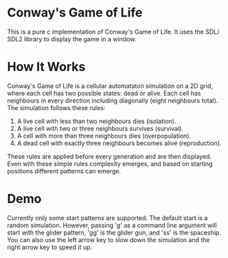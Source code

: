# Conway's Game of Life
This is a pure c implementation of Conway's Game of Life. It uses the SDL/ SDL2 library to display the game in a window.

# How It Works
Conway's Game of Life is a cellular automataton simulation on a 2D grid, where each cell has two possible states: dead or alive. Each cell has neighbours in every direction including diagonally (eight neighbours total). The simulation follows these rules:
1) A live cell with less than two neighbours dies (isolation).
2) A live cell with two or three neighbours survives (survival).
3) A cell with more than three neighbours dies (overpopulation).
4) A dead cell with exactly three neighbours becomes alive (reproduction).

These rules are applied before every generation and are then displayed. Even with these simple rules complexity emerges, and based on starting positions different patterns can emerge. 

# Demo
Currently only some start patterns are supported. The default start is a random simulation. However, passing 'g' as a command line argument will start with the glider pattern, 'gg' is the glider gun, and 'ss' is the spaceship. You can also use the left arrow key to slow down the simulation and the right arrow key to speed it up.




